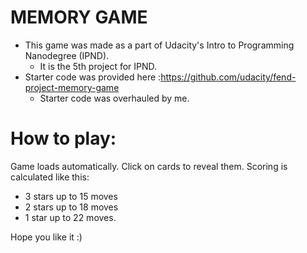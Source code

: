 # MEMORY GAME
- This game was made as a part of Udacity's Intro to Programming Nanodegree (IPND).
  - It is the 5th project for IPND.
- Starter code was provided here :https://github.com/udacity/fend-project-memory-game
  - Starter code was overhauled by me.
  
# How to play:
Game loads automatically. Click on cards to reveal them. Scoring is calculated like this:
- 3 stars up to 15 moves
- 2 stars up to 18 moves
- 1 star up to 22 moves.

Hope you like it :)
